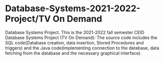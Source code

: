# Database-Systems-2021-2022-Project/TV On Demand
Database Systems Project. This is the 2021-2022 fall semester CEID Database Systems Project (TV On Demand): The source code includes the SQL code(Database creation, data insertion, Stored Procedures and triggers) and the Java code(Implementing connection to the database, data fetching from the database and the necessary graphical interface).
